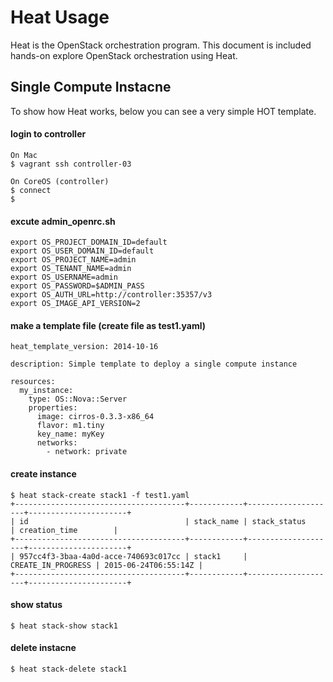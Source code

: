 # Heat Usage
Heat is the OpenStack orchestration program. This document is included hands-on explore OpenStack orchestration using Heat.

## Single Compute Instacne
To show how Heat works, below you can see a very simple HOT template.

#### login to controller

```
On Mac
$ vagrant ssh controller-03

On CoreOS (controller)
$ connect
$
```

#### excute admin_openrc.sh

```
export OS_PROJECT_DOMAIN_ID=default
export OS_USER_DOMAIN_ID=default
export OS_PROJECT_NAME=admin
export OS_TENANT_NAME=admin
export OS_USERNAME=admin
export OS_PASSWORD=$ADMIN_PASS
export OS_AUTH_URL=http://controller:35357/v3
export OS_IMAGE_API_VERSION=2
```

#### make a template file (create file as test1.yaml)

```
heat_template_version: 2014-10-16

description: Simple template to deploy a single compute instance

resources:
  my_instance:
    type: OS::Nova::Server
    properties:
      image: cirros-0.3.3-x86_64
      flavor: m1.tiny
      key_name: myKey
      networks:
        - network: private
```

#### create instance

```
$ heat stack-create stack1 -f test1.yaml
+--------------------------------------+------------+--------------------+----------------------+
| id                                   | stack_name | stack_status       | creation_time        |
+--------------------------------------+------------+--------------------+----------------------+
| 957cc4f3-3baa-4a0d-acce-740693c017cc | stack1     | CREATE_IN_PROGRESS | 2015-06-24T06:55:14Z |
+--------------------------------------+------------+--------------------+----------------------+
```

#### show status

```
$ heat stack-show stack1
```

#### delete instacne

```
$ heat stack-delete stack1
```



